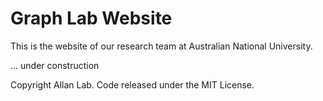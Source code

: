 # Graph Lab Website

This is the website of our research team at Australian National University.

... under construction

Copyright Allan Lab. Code released under the MIT License.

